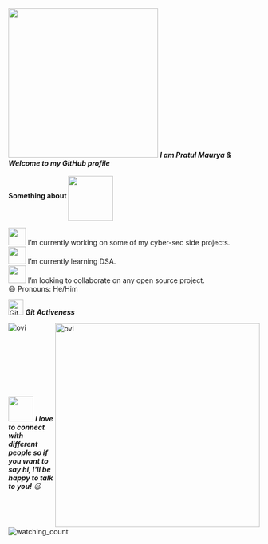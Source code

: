 <img src="https://media.giphy.com/media/GbNb7SVG0TcDxTFy6A/giphy.gif" width="300px">
<em><b>I am Pratul Maurya & Welcome to my GitHub profile</b></em><br><br>
<b><b>Something about</b> <img src="https://media.giphy.com/media/J4bOqeJErzOJlJ9bOb/giphy.gif" height="90" ALIGN="middle">&nbsp;</b>

<p><img src="https://media.giphy.com/media/lRLzrbhmh5pFf4jOga/giphy.gif" width="35"> I’m currently working on some of my cyber-sec side projects. <br>
<img src="https://media.giphy.com/media/0PGtnC8f4AYoozjq4O/giphy.gif" width="35"> I’m currently learning DSA. <br>
<img src="https://media.giphy.com/media/gF2m2JOyGReppog8hU/giphy.gif" width="35"> I’m looking to collaborate on any open source project. <br>
😄 Pronouns: He/Him<br></p>

<img src="https://media.giphy.com/media/W5eoZHPpUx9sapR0eu/giphy.gif" width="30" alt="Git"/>&nbsp;<i><b>Git Activeness</b></i></p>



<p><img align="left" src="https://github-readme-stats.vercel.app/api/top-langs?username=pratul-maurya&show_icons=true&locale=en&layout=compact&theme=radical" alt="ovi" /></p>
<p>&nbsp;<img align="right" src="https://github-readme-stats.vercel.app/api?username=pratul-maurya&show_icons=true&locale=en&theme=radical" alt="ovi" width="410" /></p>
<br><br><br><br><br><br>

<img src="https://media.giphy.com/media/LnQjpWaON8nhr21vNW/giphy.gif" width="50"> <em><b>I love to connect with different people so if you want to say hi, I'll be happy to talk to you!</b> 😃</em><br><br><br>
<img src="https://komarev.com/ghpvc/?username=pratul-maurya&color=8B34D7&style=flat-square" alt="watching_count" />
<!--
**pratul-maurya/pratul-maurya** is a ✨ _special_ ✨ repository because its `README.md` (this file) appears on your GitHub profile.

Here are some ideas to get you started:

- 🔭 I’m currently working on ...
- 🌱 I’m currently learning ...
- 👯 I’m looking to collaborate on ...
- 🤔 I’m looking for help with ...
- 💬 Ask me about ...
- 📫 How to reach me: ...
- 😄 Pronouns: ...
- ⚡ Fun fact: ...
-->
